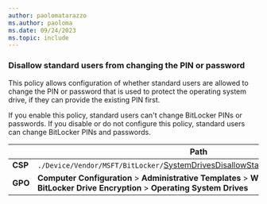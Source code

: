 ```yaml
---
author: paolomatarazzo
ms.author: paoloma
ms.date: 09/24/2023
ms.topic: include
---
```


### Disallow standard users from changing the PIN or password

This policy allows configuration of whether standard users are allowed to change the PIN or password that is used to protect the operating system drive, if they can provide the existing PIN first.

If you enable this policy, standard users can't change BitLocker PINs or passwords.
If you disable or do not configure this policy, standard users can change BitLocker PINs and passwords.

|  | Path |
|--|--|
| **CSP** | `./Device/Vendor/MSFT/BitLocker/`[SystemDrivesDisallowStandardUsersCanChangePIN](/windows/client-management/mdm/bitlocker-csp#systemdrivesdisallowstandarduserscanchangepin) |
| **GPO** | **Computer Configuration** > **Administrative Templates** > **Windows Components** > **BitLocker Drive Encryption** > **Operating System Drives** |
